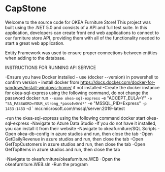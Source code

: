 # CapStone

Welcome to the source code for OKEA Furniture Store! This project was built using the .NET 5.0 and consists of a API and full test suite. In this application, developers can create front end web applications to connect to our furniture store API, providing them with all of the functionality needed to start a great web application.

Entity Framework was used to ensure proper connections between entities when adding to the database.

INSTRUCTIONS FOR RUNNING API SERVICE

-Ensure you have Docker installed
	- use (docker --version) in powershell to confirm version
	- install docker from https://docs.docker.com/docker-for-windows/install-windows-home/ if not installed
-Create the docker instance for okea-sql-express using the following command, do not change the password
	docker run `
	--name okea-sql-express `
	-e "ACCEPT_EULA=Y" `
	-e "SA_PASSWORD=YOUR_strong_*pass4w0rd*" `
	-e "MSSQL_PID=Express" `
	-p 1433:1433 `
	-d `
	mcr.microsoft.com/mssql/server:2019-latest

-run the okea-sql-express using the following command
	docker start okea-sql-express
-Navigate to Azure Data Studio
	-If you do not have it installed, you can install it from their website
-Navigate to okeafurniture/SQL Scripts
-Open okea-db-config in azure studios and run, then close the tab
-Open GetDailyRevenue in azure studios and run, then close the tab
-Open GetTopCustomers in azure studios and run, then close the tab
-Open GetTopItems in azure studios and run, then close the tab

-Navigate to okeafurniture/okeafurniture.WEB
-Open the okeafurniture.WEB.sln
-Run the program
